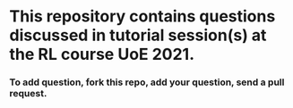 # This repository contains questions discussed in tutorial session(s) at the RL course UoE 2021.
### To add question, fork this repo, add your question, send a pull request. 
